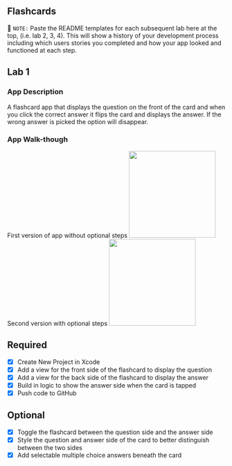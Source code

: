 ## Flashcards
📝 `NOTE:` Paste the README templates for each subsequent lab here at the top, (i.e. lab 2, 3, 4). This will show a history of your development process including which users stories you completed and how your app looked and functioned at each step.

## Lab 1

### App Description
A flashcard app that displays the question on the front of the card and when you click the correct answer it flips the card and displays the answer. If the wrong answer is picked the option will disappear. 


### App Walk-though

First version of app without optional steps
<img src=http://g.recordit.co/UivM0dl16w.gif width=200><br>
Second version with optional steps
<img src=http://g.recordit.co/LjtQYkDXhb.gif width=200><br>


## Required
- [x] Create New Project in Xcode
- [x] Add a view for the front side of the flashcard to display the question
- [x] Add a view for the back side of the flashcard to display the answer
- [x] Build in logic to show the answer side when the card is tapped
- [x] Push code to GitHub
## Optional
- [x] Toggle the flashcard between the question side and the answer side
- [x] Style the question and answer side of the card to better distinguish between the two sides
- [x] Add selectable multiple choice answers beneath the card